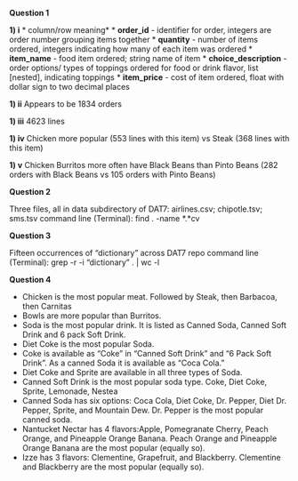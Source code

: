**Question 1**

  **1) i**
     * column/row meaning*
     * **order_id** - identifier for order, integers are order number grouping items together
     * **quantity** - number of items ordered, integers indicating how many of each item was  ordered
     * **item_name** - food item ordered; string name of item
     * **choice_description** - order options/ types of toppings ordered for food or drink flavor, list [nested], indicating toppings
     * **item_price** - cost of item ordered, float with dollar sign to two decimal places

  **1) ii**
     Appears to be 1834 orders

  **1) iii**
     4623 lines

  **1) iv**
     Chicken more popular (553 lines with this item) vs Steak (368 lines with this item)

  **1) v**
     Chicken Burritos more often have Black Beans than Pinto Beans (282 orders with Black Beans vs 105 orders with Pinto Beans)

**Question 2**

  Three files, all in data subdirectory of DAT7: airlines.csv; chipotle.tsv; sms.tsv
  command line (Terminal): find . -name *.*cv

**Question 3**

  Fifteen occurrences of “dictionary” across DAT7 repo
  command line (Terminal): grep -r -i “dictionary” . | wc -l

**Question 4**

  * Chicken is the most popular meat.  Followed by Steak, then Barbacoa, then Carnitas
  * Bowls are more popular than Burritos.
  * Soda is the most popular drink.  It is listed as Canned Soda, Canned Soft Drink and 6 pack Soft Drink.
  * Diet Coke is the most popular Soda.
  * Coke is available as “Coke” in “Canned Soft Drink” and “6 Pack Soft Drink”.  As a canned Soda it is available as “Coca Cola.”
  * Diet Coke and Sprite are available in all three types of Soda.
  * Canned Soft Drink is the most popular soda type.  Coke, Diet Coke, Sprite, Lemonade, Nestea
  * Canned Soda has six options: Coca Cola, Diet Coke, Dr. Pepper, Diet Dr. Pepper, Sprite, and Mountain Dew.  Dr. Pepper is the most popular canned soda.
  * Nantucket Nectar has 4 flavors:Apple, Pomegranate Cherry, Peach Orange, and Pineapple Orange Banana.  Peach Orange and Pineapple Orange Banana are the most popular (equally so).
  * Izze has 3 flavors: Clementine, Grapefruit, and Blackberry.  Clementine and Blackberry are the most popular (equally so).
 








